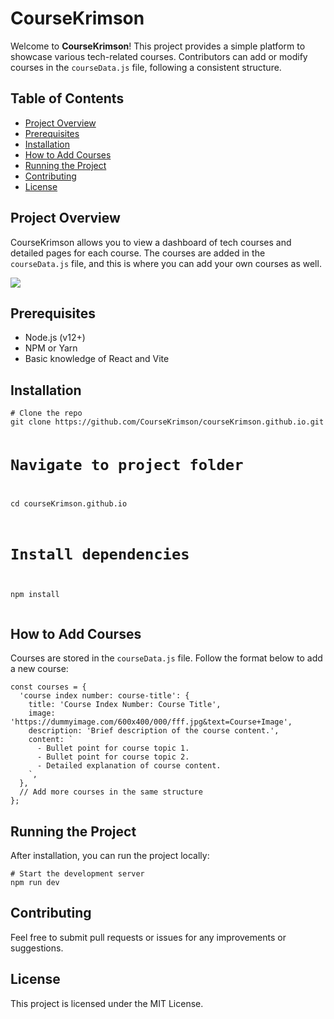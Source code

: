 <h1>CourseKrimson</h1>

<p>Welcome to <strong>CourseKrimson</strong>! This project provides a simple platform to showcase various tech-related courses. Contributors can add or modify courses in the <code>courseData.js</code> file, following a consistent structure.</p>

<h2>Table of Contents</h2>
<ul>
  <li><a href="#project-overview">Project Overview</a></li>
  <li><a href="#prerequisites">Prerequisites</a></li>
  <li><a href="#installation">Installation</a></li>
  <li><a href="#how-to-add-courses">How to Add Courses</a></li>
  <li><a href="#running-the-project">Running the Project</a></li>
  <li><a href="#contributing">Contributing</a></li>
  <li><a href="#license">License</a></li>
</ul>

<h2 id="project-overview">Project Overview</h2>
<p>CourseKrimson allows you to view a dashboard of tech courses and detailed pages for each course. The courses are added in the <code>courseData.js</code> file, and this is where you can add your own courses as well.</p>
<img src="https://repobeats.axiom.co/api/embed/0670f1cf20fe37e2ee4e12c822f4f25e75221c7a.svg"/>

<h2 id="prerequisites">Prerequisites</h2>
<ul>
  <li>Node.js (v12+)</li>
  <li>NPM or Yarn</li>
  <li>Basic knowledge of React and Vite</li>
</ul>

<h2 id="installation">Installation</h2>
<pre><code># Clone the repo
git clone https://github.com/CourseKrimson/courseKrimson.github.io.git

# Navigate to project folder

cd courseKrimson.github.io

# Install dependencies

npm install
</code></pre>

<h2 id="how-to-add-courses">How to Add Courses</h2>
<p>Courses are stored in the <code>courseData.js</code> file. Follow the format below to add a new course:</p>
<pre><code>const courses = {
  'course index number: course-title': {
    title: 'Course Index Number: Course Title',
    image: 'https://dummyimage.com/600x400/000/fff.jpg&text=Course+Image',
    description: 'Brief description of the course content.',
    content: `
      - Bullet point for course topic 1.
      - Bullet point for course topic 2.
      - Detailed explanation of course content.
    `,
  },
  // Add more courses in the same structure
};
</code></pre>

<h2 id="running-the-project">Running the Project</h2>
<p>After installation, you can run the project locally:</p>
<pre><code># Start the development server
npm run dev
</code></pre>

<h2 id="contributing">Contributing</h2>
<p>Feel free to submit pull requests or issues for any improvements or suggestions.</p>

<h2 id="license">License</h2>
<p>This project is licensed under the MIT License.</p>
